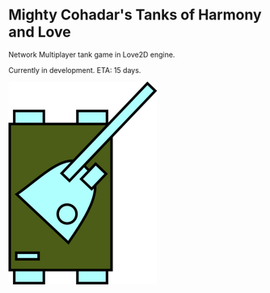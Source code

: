 # Mighty Cohadar's Tanks of Harmony and Love
Network Multiplayer tank game in Love2D engine.

Currently in development. ETA: 15 days.

<img src="https://github.com/cohadar/tanks-of-harmony-and-love/blob/master/screenshot.png">
